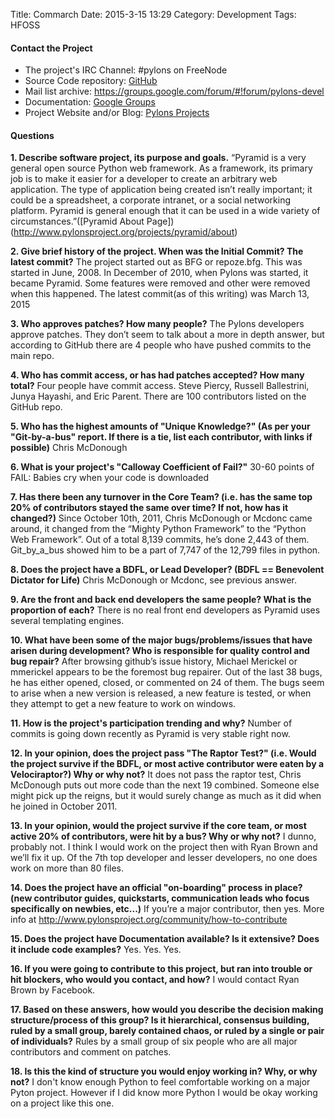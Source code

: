 Title: Commarch
Date: 2015-3-15 13:29
Category: Development
Tags: HFOSS

#### Contact the Project
- The project's IRC Channel: #pylons on FreeNode
- Source Code repository: [GitHub](https://github.com/Pylons/pyramid)
- Mail list archive: https://groups.google.com/forum/#!forum/pylons-devel
- Documentation: [Google Groups](http://docs.pylonsproject.org/en/latest/docs/pyramid.html)
- Project Website and/or Blog: [Pylons Projects](http://www.pylonsproject.org/projects/pyramid/about)


#### Questions
**1. Describe software project, its purpose and goals.**
“Pyramid is a very general open source Python web framework. As a framework, its primary job is to make it easier for a developer to create an arbitrary web application. The type of application being created isn’t really important; it could be a spreadsheet, a corporate intranet, or a social networking platform. Pyramid is general enough that it can be used in a wide variety of circumstances.”([Pyramid About Page])(http://www.pylonsproject.org/projects/pyramid/about)

**2. Give brief history of the project. When was the Initial Commit? The latest commit?**
The project started out as BFG or repoze.bfg. This was started in June, 2008. In December of 2010, when Pylons was started, it became Pyramid. Some features were removed and other were removed when this happened. The latest commit(as of this writing) was March 13, 2015

**3. Who approves patches? How many people?**
The Pylons developers approve patches. They don’t seem to talk about a more in depth answer, but according to GitHub there are 4 people who have pushed commits to the main repo.

**4. Who has commit access, or has had patches accepted?  How many total?**
Four people have commit access. Steve Piercy, Russell Ballestrini, Junya Hayashi, and Eric Parent. There are 100 contributors listed on the GitHub repo.

**5. Who has the highest amounts of "Unique Knowledge?" (As per your "Git-by-a-bus" report. If there is a tie, list each contributor, with links if possible)**
Chris McDonough

**6. What is your project's "Calloway Coefficient of Fail?"**
30-60 points of FAIL: Babies cry when your code is downloaded

**7. Has there been any turnover in the Core Team? (i.e. has the same top 20% of contributors stayed the same over time? If not, how has it changed?)**
Since October 10th, 2011, Chris McDonough or Mcdonc came around, it changed from the “Mighty Python Framework” to the “Python Web Framework”. Out of a total 8,139 commits, he’s done 2,443 of them. Git_by_a_bus showed him to be a part of 7,747 of the 12,799 files in python.

**8. Does the project have a BDFL, or Lead Developer? (BDFL == Benevolent Dictator for Life)**
Chris McDonough or Mcdonc, see previous answer.

**9. Are the front and back end developers the same people? What is the proportion of each?**
There is no real front end developers as Pyramid uses several templating engines.

**10. What have been some of the major bugs/problems/issues that have arisen during development? Who is responsible for quality control and bug repair?**
After browsing github’s issue history, Michael Merickel or mmerickel appears to be the foremost bug repairer. Out of the last 38 bugs, he has either opened, closed, or commented on 24 of them. The bugs seem to arise when a new version is released, a new feature is tested, or when they attempt to get a new feature to work on windows.

**11. How is the project's participation trending and why?**
Number of commits is going down recently as Pyramid is very stable right now.

**12. In your opinion, does the project pass "The Raptor Test?" (i.e. Would the project survive if the BDFL, or most active contributor were eaten by a Velociraptor?) Why or why not?**
It does not pass the raptor test, Chris McDonough puts out more code than the next 19 combined. Someone else might pick up the reigns, but it would surely change as much as it did when he joined in October 2011.

**13. In your opinion, would the project survive if the core team, or most active 20% of contributors, were hit by a bus? Why or why not?**
I dunno, probably not. I think I would work on the project then with Ryan Brown and we’ll fix it up. Of the 7th top developer and lesser developers, no one does work on more than 80 files.

**14. Does the project have an official "on-boarding" process in place? (new contributor guides, quickstarts, communication leads who focus specifically on newbies, etc...)**
If you’re a major contributor, then yes. More info at http://www.pylonsproject.org/community/how-to-contribute

**15. Does the project have Documentation available? Is it extensive? Does it include code examples?**
Yes. Yes. Yes.

**16. If you were going to contribute to this project, but ran into trouble or hit blockers, who would you contact, and how?**
I would contact Ryan Brown by Facebook.

**17. Based on these answers, how would you describe the decision making structure/process of this group?  Is it hierarchical, consensus building, ruled by a small group, barely contained chaos, or ruled by a single or pair of individuals?**
Rules by a small group of six people who are all major contributors and comment on patches.

**18. Is this the kind of structure you would enjoy working in? Why, or why not?**
I don't know enough Python to feel comfortable working on a major Pyton project. However if I did know more Python I would be okay working on a project like this one.

